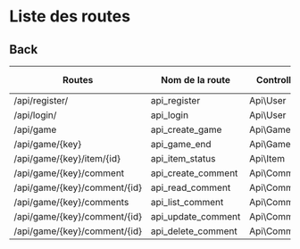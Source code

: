 # Liste des routes

## Back

| Routes                       | Nom de la route    | Controller  | Methodes (HTTP) | Méthode    |
| ---------------------------- | ------------------ | ----------- | --------------- | ---------- |
| /api/register/               | api_register       | Api\User    | POST            | register() |
| /api/login/                  | api_login          | Api\User    | POST            | login()    |
| /api/game                    | api_create_game    | Api\Game    | POST            | create()   |
| /api/game/{key}              | api_game_end       | Api\Game    | PUT/PATCH       | update()   |
| /api/game/{key}/item/{id}    | api_item_status    | Api\Item    | PUT/PATCH       | update()   |
| /api/game/{key}/comment      | api_create_comment | Api\Comment | POST            | create()   |
| /api/game/{key}/comment/{id} | api_read_comment   | Api\Comment | GET             | read()     |
| /api/game/{key}/comments     | api_list_comment   | Api\Comment | GET             | list()     |
| /api/game/{key}/comment/{id} | api_update_comment | Api\Comment | PUT/PATCH       | update()   |
| /api/game/{key}/comment/{id} | api_delete_comment | Api\Comment | DELETE          | delete()   |
